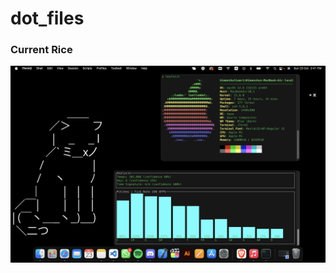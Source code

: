# dot_files

<h3>Current Rice</h3>

<img src="https://github.com/himxnshutiwari/dot_files/blob/main/Rice/screenshots/current_rice.png">
